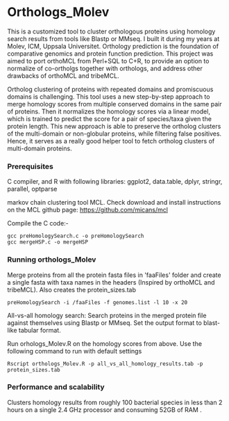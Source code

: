 # Orthologs_Molev
This is a customized tool to cluster orthologous proteins using homology search results from tools like Blastp or MMseq. I built it during my years at Molev, ICM, Uppsala Universitet. Orthology prediction is the foundation of comparative genomics and protein function prediction. This project was aimed to port orthoMCL from Perl+SQL to C+R, to provide an option to normalize of co-ortholgs together with orthologs, and address other drawbacks of orthoMCL and tribeMCL. 

Ortholog clustering of proteins with repeated domains and promiscuous domains is challenging. This tool uses a new step-by-step approach to merge homology scores from multiple conserved domains in the same pair of proteins. Then it normalizes the homology scores via a linear model, which is trained to predict the score for a pair of species/taxa given the protein length. This new approach is able to preserve the ortholog clusters of the multi-domain or non-globular proteins, while filtering false positives. Hence, it serves as a really good helper tool to fetch ortholog clusters of multi-domain proteins.

### Prerequisites

C compiler, and R with following libraries: ggplot2, data.table, dplyr, stringr, parallel, optparse

markov chain clustering tool MCL. Check download and install instructions on the MCL github page: https://github.com/micans/mcl

Compile the C code:-

```
gcc preHomologySearch.c -o preHomologySearch
gcc mergeHSP.c -o mergeHSP
```

### Running orthologs_Molev

Merge proteins from all the protein fasta files in 'faaFiles' folder and create a single fasta with taxa names in the headers (Inspired by orthoMCL and tribeMCL). Also creates the protein_sizes.tab 

```
preHomologySearch -i /faaFiles -f genomes.list -l 10 -x 20
```

All-vs-all homology search: Search proteins in the merged protein file against themselves using Blastp or MMseq. Set the output format to blast-like tabular format.

Run orhologs_Molev.R on the homology scores from above. Use the following command to run with default settings

```
Rscript orthologs_Molev.R -p all_vs_all_homology_results.tab -p protein_sizes.tab
```

### Performance and scalability
Clusters homology results from roughly 100 bacterial species in less than 2 hours on a single 2.4 GHz processor and consuming 52GB of RAM . 
